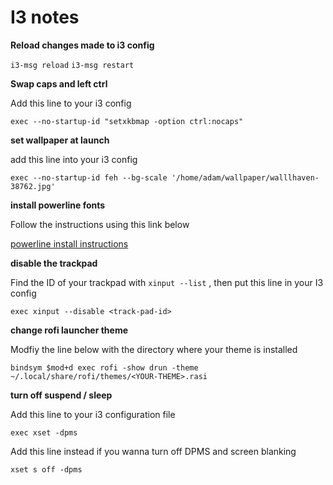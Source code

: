 
# I3 notes 

**Reload changes made to i3 config**

`i3-msg reload`
`i3-msg restart`


**Swap caps and left ctrl**

Add this line to your i3 config 

`exec --no-startup-id "setxkbmap -option ctrl:nocaps"`


**set wallpaper at launch**

add this line into your i3 config  

`exec --no-startup-id feh --bg-scale '/home/adam/wallpaper/walllhaven-38762.jpg'`

**install powerline fonts**

Follow the instructions using this link below 

[powerline install instructions](https://powerline.readthedocs.io/en/latest/installation/linux.html#fonts-installation)

**disable the trackpad**

Find the ID of your trackpad with `xinput --list` , then put this line in your I3 config 

`exec xinput --disable <track-pad-id>`


**change rofi launcher theme**

Modfiy the line below with the directory where your theme is installed 

`bindsym $mod+d exec rofi -show drun -theme ~/.local/share/rofi/themes/<YOUR-THEME>.rasi`

**turn off suspend / sleep**

Add this line to your i3 configuration file 

`exec xset -dpms`

Add this line instead if you wanna turn off DPMS and screen blanking 

`xset s off -dpms`
